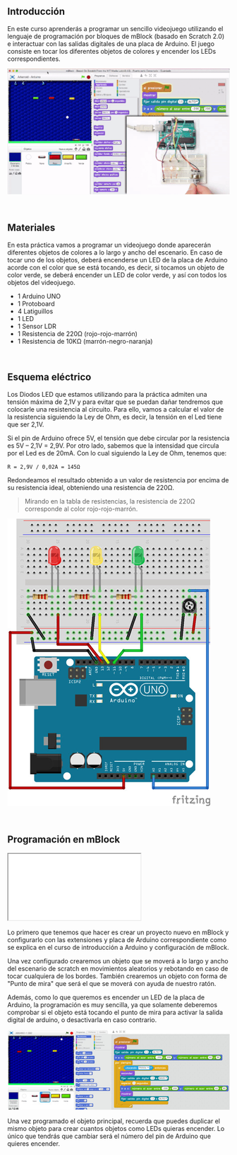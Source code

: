 ## Introducción

En este curso aprenderás a programar un sencillo videojuego utilizando el lenguaje de programación por bloques de mBlock (basado en Scratch 2.0) e interactuar con las salidas digitales de una placa de Arduino. El juego consiste en tocar los diferentes objetos de colores y encender los LEDs correspondientes.

![](img/preview.gif)



<br />



## Materiales

En esta práctica vamos a programar un videojuego donde aparecerán diferentes objetos de colores a lo largo y ancho del escenario. En caso de tocar uno de los objetos, deberá encenderse un LED de la placa de Arduino acorde con el color que se está tocando, es decir, si tocamos un objeto de color verde, se deberá encender un LED de color verde, y así con todos los objetos del videojuego.

- 1 Arduino UNO
- 1 Protoboard
- 4 Latiguillos
- 1 LED
- 1 Sensor LDR
- 1 Resistencia de 220Ω (rojo-rojo-marrón)
- 1 Resistencia de 10KΩ (marrón-negro-naranja)



<br />



## Esquema eléctrico

Los Diodos LED que estamos utilizando para la práctica admiten una tensión máxima de 2,1V y para evitar que se puedan dañar tendremos que colocarle una resistencia al circuito. Para ello, vamos a calcular el valor de la resistencia siguiendo la Ley de Ohm, es decir, la tensión en el Led tiene que ser 2,1V.

Si el pin de Arduino ofrece 5V, el tensión que debe circular por la resistencia es 5V – 2,1V = 2,9V. Por otro lado, sabemos que la intensidad que circula por el Led es de 20mA. Con lo cual siguiendo la Ley de Ohm, tenemos que:

```
R = 2,9V / 0,02A = 145Ω
```

Redondeamos el resultado obtenido a un valor de resistencia por encima de su resistencia ideal, obteniendo una resistencia de 220Ω.

> Mirando en la tabla de resistencias, la resistencia de 220Ω corresponde al color rojo-rojo-marrón.

![](img/esquema-electrico.jpg)



<br />



## Programación en mBlock

<div class="iframe">
  <iframe src="//www.youtube.com/embed/gYZJhxXhYis" allowfullscreen></iframe>
</div>

Lo primero que tenemos que hacer es crear un proyecto nuevo en mBlock y configurarlo con las extensiones y placa de Arduino correspondiente como se explica en el curso de introducción a Arduino y configuración de mBlock.

Una vez configurado crearemos un objeto que se moverá a lo largo y ancho del escenario de scratch en movimientos aleatorios y rebotando en caso de tocar cualquiera de los bordes. También crearemos un objeto con forma de "Punto de mira" que será el que se moverá con ayuda de nuestro ratón.

Además, como lo que queremos es encender un LED de la placa de Arduino, la programación es muy sencilla, ya que solamente deberemos comprobar si el objeto está tocando el punto de mira para activar la salida digital de arduino, o desactivarla en caso contrario.

![](img/programacion-mblock.jpg)

Una vez programado el objeto principal, recuerda que puedes duplicar el mismo objeto para crear cuantos objetos como LEDs quieras encender. Lo único que tendrás que cambiar será el número del pin de Arduino que quieres encender.
